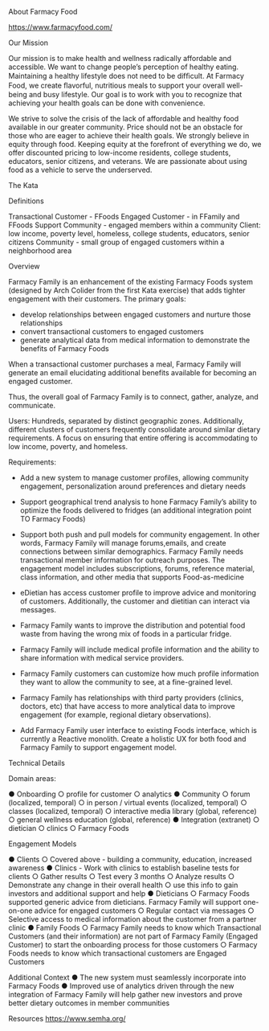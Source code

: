 About Farmacy Food

https://www.farmacyfood.com/

Our Mission

Our mission is to make health and wellness radically affordable and accessible.
We want to change people’s perception of healthy eating. Maintaining a healthy lifestyle does not need to be difﬁcult. At Farmacy Food, we create ﬂavorful, nutritious meals to support your overall well-being and busy lifestyle. Our goal is to work with you to recognize that achieving your health goals can be done with convenience.

We strive to solve the crisis of the lack of affordable and healthy food available in our greater community. Price should not be an obstacle for those who are eager to achieve their health goals. We strongly believe in equity through food. Keeping equity at the forefront of everything we do, we offer discounted pricing to low-income residents, college students, educators, senior citizens, and veterans. We are passionate about using food as a vehicle to serve the underserved.

The Kata 

Definitions

Transactional Customer - FFoods
Engaged Customer - in FFamily and FFoods
Support Community - engaged members within a community
Client: low income, poverty level, homeless, college students, educators, senior citizens
Community - small group of engaged customers within a neighborhood area

Overview

Farmacy Family is an enhancement of the existing Farmacy Foods system (designed by Arch Colider from the first Kata exercise) that adds tighter engagement with their customers. The primary goals:

- develop relationships between engaged customers and nurture those relationships
- convert transactional customers to engaged customers
- generate analytical data from medical information to demonstrate the benefits of Farmacy Foods

When a transactional customer purchases a meal, Farmacy Family will generate an email elucidating additional benefits available for becoming an engaged customer.

Thus, the overall goal of Farmacy Family is to connect, gather, analyze, and communicate.

Users: Hundreds, separated by distinct geographic zones. Additionally, different clusters of customers frequently consolidate around similar dietary requirements. A focus on ensuring that entire offering is accommodating to low income, poverty, and homeless.

Requirements:

* Add a new system to manage customer profiles, allowing community engagement, personalization around preferences and dietary needs

* Support geographical trend analysis to hone Farmacy Family’s ability to optimize the foods delivered to fridges (an additional integration point TO Farmacy Foods)

* Support both push and pull models for community engagement. In other words, Farmacy Family will manage forums,emails, and create connections between similar demographics. Farmacy Family needs transactional member information for outreach purposes. The engagement model includes subscriptions, forums, reference material, class information, and other media that supports Food-as-medicine

* eDietian has access customer profile to improve advice and monitoring of customers. Additionally, the customer and dietitian can interact via messages.

* Farmacy Family wants to improve the distribution and potential food waste from having the wrong mix of foods in a particular fridge.

* Farmacy Family will include medical profile information and the ability to share information with medical service providers. 

* Farmacy Family customers can customize how much profile information they want to allow the community to see, at a fine-grained level.

* Farmacy Family has relationships with third party providers (clinics, doctors, etc) that have access to more analytical data to improve engagement (for example, regional dietary observations). 

* Add Farmacy Family user interface to existing Foods interface, which is currently a Reactive monolith. Create a holistic UX for both food and Farmacy Family to support engagement model.  

Technical Details

Domain areas:

●	Onboarding
○	profile for customer
○	analytics
●	Community
○	forum (localized, temporal)
○	in person / virtual events (localized, temporal)
○	classes (localized, temporal)
○	interactive media library (global, reference)
○	general wellness education (global, reference)
●	Integration (extranet)
○	dietician 
○	clinics
○	Farmacy Foods

Engagement Models

●	Clients
○	Covered above - building a community, education, increased awareness
●	Clinics - Work with clinics to establish baseline tests for clients
○	Gather results
○	Test every 3 months
○	Analyze results
○	Demonstrate any change in their overall health
○	use this info to gain investors and additional support and help
●	Dieticians
○	Farmacy Foods supported generic advice from dieticians. Farmacy Family will support one-on-one advice for engaged customers
○	Regular contact via messages
○	Selective access to medical information about the customer from a partner clinic
●	Family Foods
○	Farmacy Family needs to know which Transactional Customers (and their information) are not part of Farmacy Family (Engaged Customer) to start the onboarding process for those customers
○	Farmacy Foods needs to know which transactional customers are Engaged Customers


Additional Context
●	The new system must seamlessly incorporate into Farmacy Foods
●	Improved use of analytics driven through the new integration of Farmacy Family will help gather new investors and prove better dietary outcomes in member communities


Resources
https://www.semha.org/
